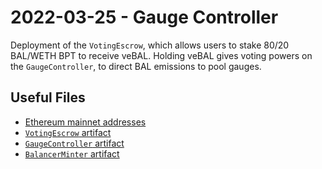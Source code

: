 # 2022-03-25 - Gauge Controller

Deployment of the `VotingEscrow`, which allows users to stake 80/20 BAL/WETH BPT to receive veBAL. Holding veBAL gives voting powers on the `GaugeController`, to direct BAL emissions to pool gauges.

## Useful Files

- [Ethereum mainnet addresses](./output/mainnet.json)
- [`VotingEscrow` artifact](./artifact/VotingEscrow.json)
- [`GaugeController` artifact](./artifact/GaugeController.json)
- [`BalancerMinter` artifact](./artifact/BalancerMinter.json)
